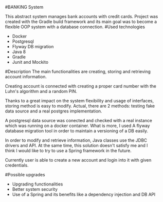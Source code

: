 #BANKING System

This abstract system manages bank accounts with credit cards.
Project was created with the Gradle build framework and its main goal was to become a flexible OOP system with a database connection.
#Used technologies
- Docker
- Postgresql
- Flyway DB migration
- Java 8
- Gradle
- Junit and Mockito

#Description
The main functionalities are creating, storing and retrieving account information.

Creating account is connected with creating a proper card number with the Luhn's algorithm and a random PIN.

Thanks to a great impact on the system flexibility and usage of interfaces, storing method is easy to modify.
Actual, there are 2 methods: testing fake data source and a real postgres implementation.

A postgresql data source was conected and checked with a real instance which was running on a docker container.
What is more, I used A flyway database migration tool in order to maintain a versioning of a DB easily.

In order to modify and retrieve information, Java classes use the JDBC drivers and API. 
At the same time, this solution doesn't satisfy me and I  think I would like to try to use a Spring framework in the future.

Currently user is able to create a new account and login into it with given credentials.


#Possible upgrades
- Upgrading functionalities
- Better system security
- Use of a Spring and its benefits like a dependency injection and DB API
  
